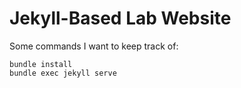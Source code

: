 # Jekyll-Based Lab Website

Some commands I want to keep track of:

```
bundle install
bundle exec jekyll serve
```